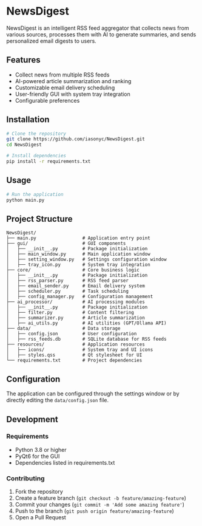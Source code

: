# NewsDigest

NewsDigest is an intelligent RSS feed aggregator that collects news from various sources, processes them with AI to generate summaries, and sends personalized email digests to users.

## Features

- Collect news from multiple RSS feeds
- AI-powered article summarization and ranking
- Customizable email delivery scheduling
- User-friendly GUI with system tray integration
- Configurable preferences

## Installation

```bash
# Clone the repository
git clone https://github.com/iasonyc/NewsDigest.git
cd NewsDigest

# Install dependencies
pip install -r requirements.txt
```

## Usage

```bash
# Run the application
python main.py
```

## Project Structure

```
NewsDigest/
├── main.py                 # Application entry point
├── gui/                    # GUI components
│   ├── __init__.py         # Package initialization
│   ├── main_window.py      # Main application window
│   ├── setting_window.py   # Settings configuration window
│   ├── tray_icon.py        # System tray integration
├── core/                   # Core business logic
│   ├── __init__.py         # Package initialization
│   ├── rss_parser.py       # RSS feed parser
│   ├── email_sender.py     # Email delivery system
│   ├── scheduler.py        # Task scheduling
│   ├── config_manager.py   # Configuration management
├── ai_processor/           # AI processing modules
│   ├── __init__.py         # Package initialization
│   ├── filter.py           # Content filtering
│   ├── summarizer.py       # Article summarization
│   ├── ai_utils.py         # AI utilities (GPT/Ollama API)
├── data/                   # Data storage
│   ├── config.json         # User configuration
│   ├── rss_feeds.db        # SQLite database for RSS feeds
├── resources/              # Application resources
│   ├── icons/              # System tray and UI icons
│   ├── styles.qss          # Qt stylesheet for UI
└── requirements.txt        # Project dependencies
```

## Configuration

The application can be configured through the settings window or by directly editing the `data/config.json` file.

## Development

### Requirements

- Python 3.8 or higher
- PyQt6 for the GUI
- Dependencies listed in requirements.txt

### Contributing

1. Fork the repository
2. Create a feature branch (`git checkout -b feature/amazing-feature`)
3. Commit your changes (`git commit -m 'Add some amazing feature'`)
4. Push to the branch (`git push origin feature/amazing-feature`)
5. Open a Pull Request

